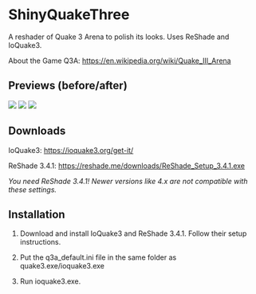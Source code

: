 # ShinyQuakeThree

A reshader of Quake 3 Arena to polish its looks. Uses ReShade and IoQuake3.

About the Game Q3A:
https://en.wikipedia.org/wiki/Quake_III_Arena

## Previews (before/after) ##

<img src="https://i.imgur.com/Bn3pSCy.gif">

<img src="https://i.imgur.com/qTHe0SL.gif">

<img src="https://i.imgur.com/Oc8xoLL.gif">

## Downloads

IoQuake3: https://ioquake3.org/get-it/

ReShade 3.4.1: https://reshade.me/downloads/ReShade_Setup_3.4.1.exe

*You need ReShade 3.4.1! Newer versions like 4.x are not compatible with these settings.*

## Installation ##

1. Download and install IoQuake3 and ReShade 3.4.1. Follow their setup instructions.

2. Put the q3a_default.ini file in the same folder as quake3.exe/ioquake3.exe

3. Run ioquake3.exe.
